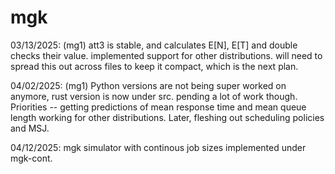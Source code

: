 # mgk

03/13/2025:
(mg1)
att3 is stable, and calculates E[N], E[T] and double checks their value. implemented support for other distributions. will need to spread this out across files to keep it compact, which is the next plan.

04/02/2025: 
(mg1)
Python versions are not being super worked on anymore, rust version is now under src. pending a lot of work though. Priorities -- getting predictions of mean response time and mean queue length working for other distributions. Later, fleshing out scheduling policies and MSJ.

04/12/2025:
mgk simulator with continous job sizes implemented under mgk-cont.
